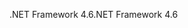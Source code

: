 <span data-ttu-id="8eb47-101">.NET Framework 4.6</span><span class="sxs-lookup"><span data-stu-id="8eb47-101">.NET Framework 4.6</span></span>